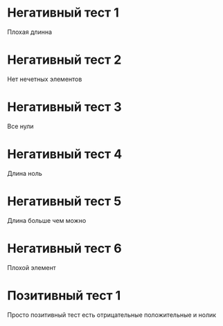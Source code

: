 # Негативный тест 1
Плохая длинна
# Негативный тест 2
Нет нечетных элементов
# Негативный тест 3
Все нули
# Негативный тест 4
Длина ноль
# Негативный тест 5
Длина больше чем можно
# Негативный тест 6
Плохой элемент
# Позитивный тест 1
Просто позитивный тест есть отрицательные положительные и нолик
